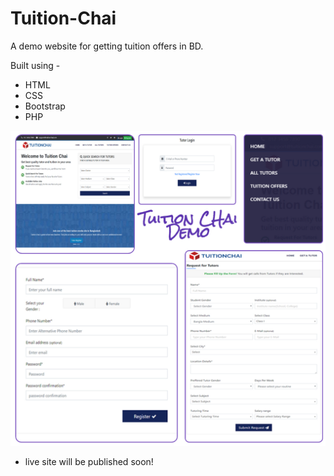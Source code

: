 # Tuition-Chai
A demo website for getting tuition offers in BD.

Built using -
 * HTML
 * CSS
 * Bootstrap
 * PHP

![demo](assets/demo.png)

* live site will be published soon!